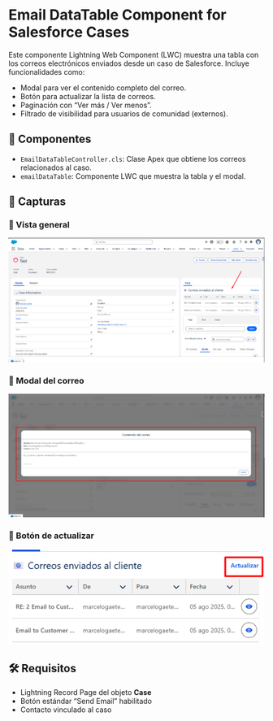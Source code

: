 # Email DataTable Component for Salesforce Cases

Este componente Lightning Web Component (LWC) muestra una tabla con los correos electrónicos enviados desde un caso de Salesforce. Incluye funcionalidades como:

- Modal para ver el contenido completo del correo.
- Botón para actualizar la lista de correos.
- Paginación con “Ver más / Ver menos”.
- Filtrado de visibilidad para usuarios de comunidad (externos).

## 🧩 Componentes

- `EmailDataTableController.cls`: Clase Apex que obtiene los correos relacionados al caso.
- `emailDataTable`: Componente LWC que muestra la tabla y el modal.

## 📸 Capturas

### 📌 Vista general
![Overview](01-Overview-EmailDataTable.png)

### 💬 Modal del correo
![Modal](02-Modal.png)

### 🔄 Botón de actualizar
![Update](03-UpdateButton.png)

## 🛠️ Requisitos

- Lightning Record Page del objeto **Case**
- Botón estándar “Send Email” habilitado
- Contacto vinculado al caso


